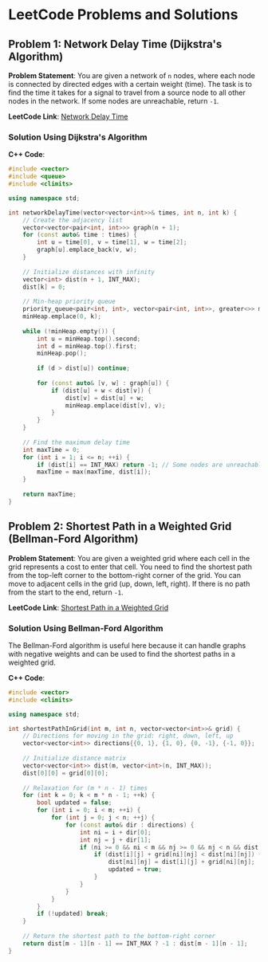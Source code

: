 # LeetCode Problems and Solutions

## Problem 1: Network Delay Time (Dijkstra's Algorithm)

**Problem Statement**:
You are given a network of `n` nodes, where each node is connected by directed edges with a certain weight (time). The task is to find the time it takes for a signal to travel from a source node to all other nodes in the network. If some nodes are unreachable, return `-1`.

**LeetCode Link**: [Network Delay Time](https://leetcode.com/problems/network-delay-time/)

### Solution Using Dijkstra's Algorithm

**C++ Code**:
```cpp
#include <vector>
#include <queue>
#include <climits>

using namespace std;

int networkDelayTime(vector<vector<int>>& times, int n, int k) {
    // Create the adjacency list
    vector<vector<pair<int, int>>> graph(n + 1);
    for (const auto& time : times) {
        int u = time[0], v = time[1], w = time[2];
        graph[u].emplace_back(v, w);
    }
    
    // Initialize distances with infinity
    vector<int> dist(n + 1, INT_MAX);
    dist[k] = 0;
    
    // Min-heap priority queue
    priority_queue<pair<int, int>, vector<pair<int, int>>, greater<>> minHeap;
    minHeap.emplace(0, k);
    
    while (!minHeap.empty()) {
        int u = minHeap.top().second;
        int d = minHeap.top().first;
        minHeap.pop();
        
        if (d > dist[u]) continue;
        
        for (const auto& [v, w] : graph[u]) {
            if (dist[u] + w < dist[v]) {
                dist[v] = dist[u] + w;
                minHeap.emplace(dist[v], v);
            }
        }
    }
    
    // Find the maximum delay time
    int maxTime = 0;
    for (int i = 1; i <= n; ++i) {
        if (dist[i] == INT_MAX) return -1; // Some nodes are unreachable
        maxTime = max(maxTime, dist[i]);
    }
    
    return maxTime;
}
```


## Problem 2: Shortest Path in a Weighted Grid (Bellman-Ford Algorithm)

**Problem Statement**:
You are given a weighted grid where each cell in the grid represents a cost to enter that cell. You need to find the shortest path from the top-left corner to the bottom-right corner of the grid. You can move to adjacent cells in the grid (up, down, left, right). If there is no path from the start to the end, return `-1`.

**LeetCode Link**: [Shortest Path in a Weighted Grid](https://leetcode.com/problems/shortest-path-in-a-weighted-grid/)

### Solution Using Bellman-Ford Algorithm

The Bellman-Ford algorithm is useful here because it can handle graphs with negative weights and can be used to find the shortest paths in a weighted grid. 

**C++ Code**:
```cpp
#include <vector>
#include <climits>

using namespace std;

int shortestPathInGrid(int m, int n, vector<vector<int>>& grid) {
    // Directions for moving in the grid: right, down, left, up
    vector<vector<int>> directions{{0, 1}, {1, 0}, {0, -1}, {-1, 0}};
    
    // Initialize distance matrix
    vector<vector<int>> dist(m, vector<int>(n, INT_MAX));
    dist[0][0] = grid[0][0];
    
    // Relaxation for (m * n - 1) times
    for (int k = 0; k < m * n - 1; ++k) {
        bool updated = false;
        for (int i = 0; i < m; ++i) {
            for (int j = 0; j < n; ++j) {
                for (const auto& dir : directions) {
                    int ni = i + dir[0];
                    int nj = j + dir[1];
                    if (ni >= 0 && ni < m && nj >= 0 && nj < n && dist[i][j] != INT_MAX) {
                        if (dist[i][j] + grid[ni][nj] < dist[ni][nj]) {
                            dist[ni][nj] = dist[i][j] + grid[ni][nj];
                            updated = true;
                        }
                    }
                }
            }
        }
        if (!updated) break;
    }
    
    // Return the shortest path to the bottom-right corner
    return dist[m - 1][n - 1] == INT_MAX ? -1 : dist[m - 1][n - 1];
}